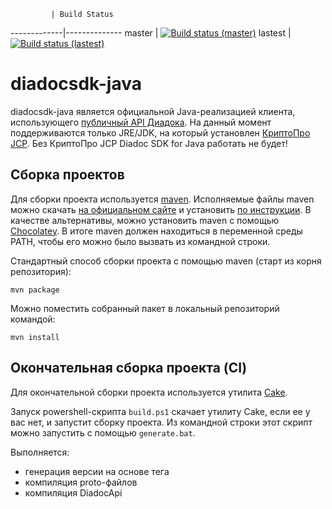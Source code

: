             | Build Status
-------------|--------------
master       | [![Build status (master)](https://ci.appveyor.com/api/projects/status/2m2fh6avlbaq6ydf/branch/master?svg=true)](https://ci.appveyor.com/project/diadoc-admin/diadocsdk-java/branch/master)
lastest      | [![Build status (lastest)](https://ci.appveyor.com/api/projects/status/2m2fh6avlbaq6ydf?svg=true)](https://ci.appveyor.com/project/diadoc-admin/diadocsdk-java)


# diadocsdk-java

diadocsdk-java является официальной Java-реализацией клиента, использующего [публичный API Диадока](http://api-docs.diadoc.ru/).
На данный момент поддерживаются только JRE/JDK, на который установлен [КриптоПро JCP](https://www.cryptopro.ru/products/csp/jcp). Без КриптоПро JCP Diadoc SDK for Java работать не будет!

## Сборка проектов

Для сборки проекта используется [maven](http://maven.apache.org/). Исполняемые файлы maven можно скачать [на официальном сайте](http://maven.apache.org/download.cgi) и установить [по инструкции](http://maven.apache.org/install.html). В качестве альтернативы, можно установить maven с помощью [Chocolatey](https://chocolatey.org/packages/maven). В итоге maven должен находиться в переменной среды PATH, чтобы его можно было вызвать из командной строки.

Стандартный способ сборки проекта с помощью maven (старт из корня репозитория):

```
mvn package
```

Можно поместить собранный пакет в локальный репозиторий командой:

```
mvn install
```

## Окончательная сборка проекта (CI)

Для окончательной сборки проекта используется утилита [Cake](http://cakebuild.net/).

Запуск powershell-скрипта `build.ps1` скачает утилиту Cake, если ее у вас нет, и запустит сборку проекта.
Из командной строки этот скрипт можно запустить с помощью `generate.bat`.

Выполняется:

- генерация версии на основе тега
- компиляция proto-файлов
- компиляция DiadocApi
